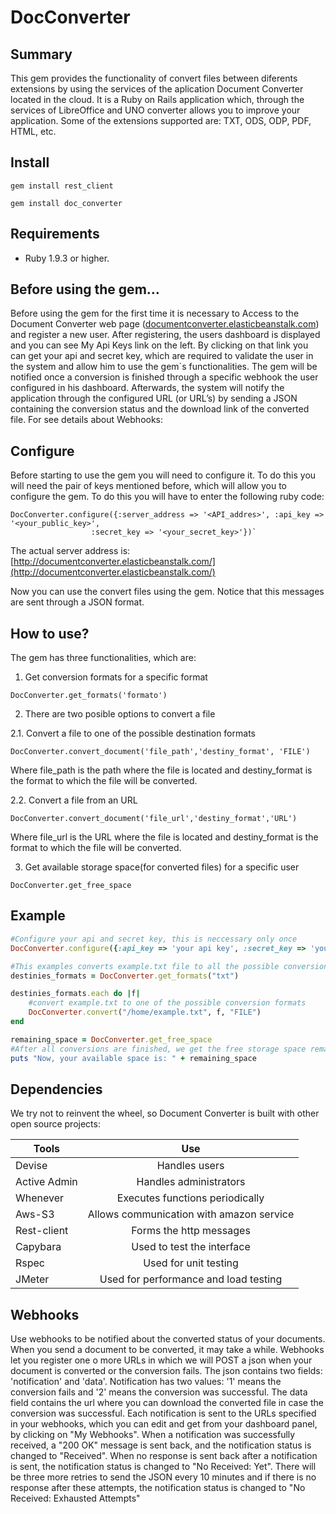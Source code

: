 # DocConverter

## Summary

This gem provides the functionality of convert files between diferents extensions by using the services of the aplication Document Converter located in the cloud.
It is a Ruby on Rails application which, through the services of LibreOffice and UNO converter allows you to improve your application.
Some of the extensions supported are: TXT, ODS, ODP, PDF, HTML, etc.

## Install

`gem install rest_client`

`gem install doc_converter`

## Requirements

* Ruby 1.9.3 or higher.

## Before using the gem…

Before using the gem for the first time it is necessary to Access to the Document Converter web page ([documentconverter.elasticbeanstalk.com](documentconverter.elasticbeanstalk.com)) and register a new user. After registering, the users dashboard is displayed and you can see My Api Keys link on the left. By clicking on that link you can get your api and secret key, which are required to validate the user in the system and allow him to use the gem´s functionalities.
The gem will be notified once a conversion is finished through a specific webhook the user configured in his dashboard. Afterwards, the system will notify the application through the configured URL (or URL’s) by sending a JSON containing the conversion status and the download link of the converted file.
For see details about Webhooks: 

## Configure

Before starting to use the gem you will need to configure it. To do this you will need the pair of keys mentioned before, which will allow you to configure the gem.
To do this you will have to enter the following ruby code:

```
DocConverter.configure({:server_address => '<API_addres>', :api_key => '<your_public_key>', 
                  :secret_key => '<your_secret_key>'})`
```

The actual server address is:  [http://documentconverter.elasticbeanstalk.com/](http://documentconverter.elasticbeanstalk.com/)

Now you can use the convert files using the gem.
Notice that this messages are sent through a JSON format.  
 
## How to use?

The gem has three functionalities, which are:

1.  Get conversion formats for a specific format

 `DocConverter.get_formats('formato')`

2.  There are two posible options to convert a file

  2.1. Convert a file to one of the possible destination formats 

 `DocConverter.convert_document('file_path','destiny_format', 'FILE')`

 Where file_path is the path where the file is located and destiny_format is the format to which the file                  will be converted.

  2.2. Convert a file from an URL

 `DocConverter.convert_document('file_url','destiny_format','URL')`

  Where file_url is the URL where the file is located and destiny_format is the format to which the file      will be converted.

3.  Get available storage space(for converted files) for a specific user

 `DocConverter.get_free_space`


## Example

```ruby
#Configure your api and secret key, this is neccessary only once
DocConverter.configure({:api_key => 'your api key', :secret_key => 'your secret key'})

#This examples converts example.txt file to all the possible conversions formats
destinies_formats = DocConverter.get_formats("txt")

destinies_formats.each do |f|
    #convert example.txt to one of the possible conversion formats
    DocConverter.convert("/home/example.txt", f, "FILE")
end

remaining_space = DocConverter.get_free_space
#After all conversions are finished, we get the free storage space remaining
puts "Now, your available space is: " + remaining_space

```

## Dependencies
We try not to reinvent the wheel, so Document Converter is built with other open source projects:

| Tools	               | Use                                       |
| -------------------- |:-----------------------------------------:| 
| Devise	       | Handles users                             |
| Active Admin	       | Handles administrators                    |
| Whenever	       | Executes functions periodically           |
| Aws-S3	       | Allows communication with amazon service  | 
| Rest-client	       | Forms the http messages                   |
| Capybara	       | Used to test the interface                |
| Rspec	               | Used for unit testing                     |
| JMeter	       | Used for performance and load testing     |


## Webhooks

Use webhooks to be notified about the converted status of your documents. When you send a document to be converted, it may take a while. Webhooks let you register one o more URLs in which we will POST a json when your document is converted or the conversion fails. The json contains two fields: 'notification' and 'data'. Notification has two values: '1' means the conversion fails and '2' means the conversion was successful. The data field contains the url where you can download the converted file in case the conversion was successful. Each notification is sent to the URLs specified in your webhooks, which you can edit and get from your dashboard panel, by clicking on "My Webhooks". When a notification was successfully received, a "200 OK" message is sent back, and the notification status is changed to "Received". When no response is sent back after a notification is sent, the notification status is changed to "No Received: Yet". There will be three more retries to send the JSON every 10 minutes and if there is no response after these attempts, the notification status is changed to "No Received: Exhausted Attempts"
